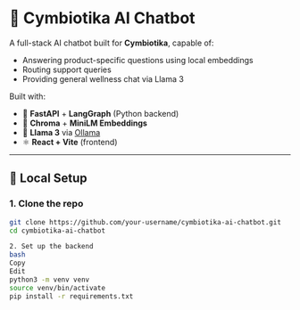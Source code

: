 # 🧠 Cymbiotika AI Chatbot

A full-stack AI chatbot built for **Cymbiotika**, capable of:
- Answering product-specific questions using local embeddings
- Routing support queries
- Providing general wellness chat via Llama 3

Built with:
- 🐍 **FastAPI** + **LangGraph** (Python backend)
- 🧠 **Chroma** + **MiniLM Embeddings**
- 🦙 **Llama 3** via [Ollama](https://ollama.com/)
- ⚛️ **React + Vite** (frontend)

---

## 🚀 Local Setup

### 1. Clone the repo

```bash
git clone https://github.com/your-username/cymbiotika-ai-chatbot.git
cd cymbiotika-ai-chatbot

2. Set up the backend
bash
Copy
Edit
python3 -m venv venv
source venv/bin/activate
pip install -r requirements.txt
